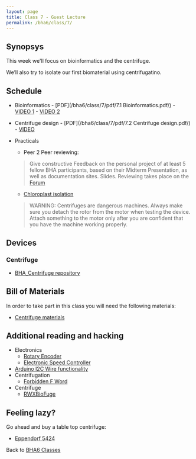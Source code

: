 ```yaml
---
layout: page
title: Class 7 - Guest Lecture
permalink: /bha6/class/7/
---
```


## Synopsys

This week we'll focus on bioinformatics and the centrifuge.

We’ll also try to isolate our first biomaterial using centrifugatino.

## Schedule

* Bioinformatics - [PDF](/bha6/class/7/pdf/7.1 Bioinformatics.pdf/) - [VIDEO 1](https://vimeo.com/323427214) - [VIDEO 2](https://vimeo.com/323427631)
* Centrifuge design - [PDF](/bha6/class/7/pdf/7.2 Centrifuge design.pdf/) - [VIDEO](https://vimeo.com/323427966)
* Practicals
  * Peer 2 Peer reviewing:

  > Give constructive Feedback on the personal project of at least 5 fellow BHA participants, based on their Midterm Presentation, as well as documentation sites. Slides. Reviewing takes place on the [Forum](https://github.com/BioHackAcademy/Forum/issues/)

  * [Chloroplast isolation](/bha6/class/7/chloroplast-isolation/)

  > WARNING: Centrifuges are dangerous machines. Always make sure you detach the rotor from the motor when testing the device. Attach something to the motor only after you are confident that you have the machine working properly.


## Devices

### Centrifuge

* [BHA_Centrifuge repository](https://github.com/BioHackAcademy/BHA_Centrifuge)

## Bill of Materials

In order to take part in this class you will need the following materials:

* [Centrifuge materials](https://github.com/BioHackAcademy/BHA_Centrifuge/blob/master/BoM.md)

## Additional reading and hacking

* Electronics
  * [Rotary Encoder](http://bildr.org/2012/08/rotary-encoder-arduino/)
  * [Electronic Speed Controller](http://www.rctoys.com/pr/2006/12/11/choosing-the-right-electronic-speed-control-esc-for-your-electric-rc-airplane/)
* [Arduino I2C Wire functionality](http://www.arduino.cc/en/Reference/Wire)
* Centrifugation
  * [Forbidden F Word](http://www.physicsclassroom.com/class/circles/Lesson-1/The-Forbidden-F-Word)
* Centrifuge
  * [RWXBioFuge](https://github.com/PieterVanBoheemen/RWXBioFuge)

## Feeling lazy?

Go ahead and buy a table top centrifuge:

* [Eppendorf 5424](http://www.eppendorf.com/int/index.php?sitemap=2.1&action=products&contentid=1&catalognode=22420)

Back to [BHA6 Classes](/bha6/classes/)
